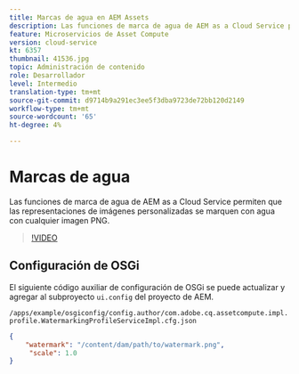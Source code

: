 ```yaml
---
title: Marcas de agua en AEM Assets
description: Las funciones de marca de agua de AEM as a Cloud Service permiten que las representaciones de imágenes personalizadas se marquen con agua con cualquier imagen PNG.
feature: Microservicios de Asset Compute
version: cloud-service
kt: 6357
thumbnail: 41536.jpg
topic: Administración de contenido
role: Desarrollador
level: Intermedio
translation-type: tm+mt
source-git-commit: d9714b9a291ec3ee5f3dba9723de72bb120d2149
workflow-type: tm+mt
source-wordcount: '65'
ht-degree: 4%

---
```



# Marcas de agua

Las funciones de marca de agua de AEM as a Cloud Service permiten que las representaciones de imágenes personalizadas se marquen con agua con cualquier imagen PNG.

>[!VIDEO](https://video.tv.adobe.com/v/41536/?quality=12&learn=on)

## Configuración de OSGi

El siguiente código auxiliar de configuración de OSGi se puede actualizar y agregar al subproyecto `ui.config` del proyecto de AEM.

`/apps/example/osgiconfig/config.author/com.adobe.cq.assetcompute.impl.profile.WatermarkingProfileServiceImpl.cfg.json`

```json
{
    "watermark": "/content/dam/path/to/watermark.png",
     "scale": 1.0
}
```

